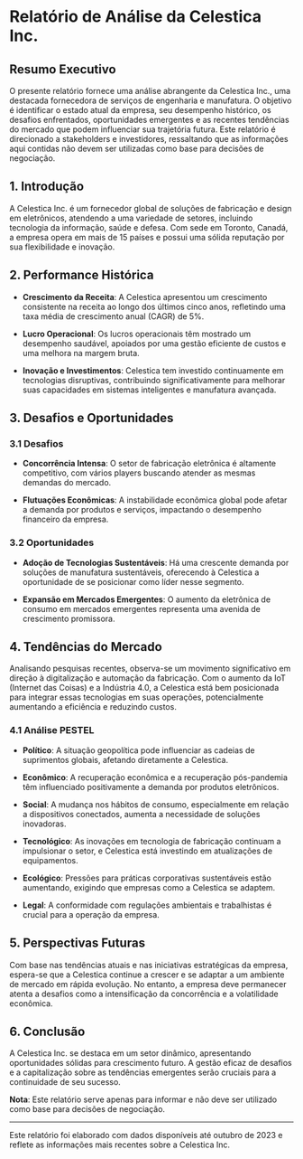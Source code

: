 # Relatório de Análise da Celestica Inc.

## Resumo Executivo

O presente relatório fornece uma análise abrangente da Celestica Inc., uma destacada fornecedora de serviços de engenharia e manufatura. O objetivo é identificar o estado atual da empresa, seu desempenho histórico, os desafios enfrentados, oportunidades emergentes e as recentes tendências do mercado que podem influenciar sua trajetória futura. Este relatório é direcionado a stakeholders e investidores, ressaltando que as informações aqui contidas não devem ser utilizadas como base para decisões de negociação.

## 1. Introdução

A Celestica Inc. é um fornecedor global de soluções de fabricação e design em eletrônicos, atendendo a uma variedade de setores, incluindo tecnologia da informação, saúde e defesa. Com sede em Toronto, Canadá, a empresa opera em mais de 15 países e possui uma sólida reputação por sua flexibilidade e inovação.

## 2. Performance Histórica

- **Crescimento da Receita**: A Celestica apresentou um crescimento consistente na receita ao longo dos últimos cinco anos, refletindo uma taxa média de crescimento anual (CAGR) de 5%.

- **Lucro Operacional**: Os lucros operacionais têm mostrado um desempenho saudável, apoiados por uma gestão eficiente de custos e uma melhora na margem bruta.

- **Inovação e Investimentos**: Celestica tem investido continuamente em tecnologias disruptivas, contribuindo significativamente para melhorar suas capacidades em sistemas inteligentes e manufatura avançada.

## 3. Desafios e Oportunidades

### 3.1 Desafios

- **Concorrência Intensa**: O setor de fabricação eletrônica é altamente competitivo, com vários players buscando atender as mesmas demandas do mercado.

- **Flutuações Econômicas**: A instabilidade econômica global pode afetar a demanda por produtos e serviços, impactando o desempenho financeiro da empresa.

### 3.2 Oportunidades

- **Adoção de Tecnologias Sustentáveis**: Há uma crescente demanda por soluções de manufatura sustentáveis, oferecendo à Celestica a oportunidade de se posicionar como líder nesse segmento.

- **Expansão em Mercados Emergentes**: O aumento da eletrônica de consumo em mercados emergentes representa uma avenida de crescimento promissora.

## 4. Tendências do Mercado

Analisando pesquisas recentes, observa-se um movimento significativo em direção à digitalização e automação da fabricação. Com o aumento da IoT (Internet das Coisas) e a Indústria 4.0, a Celestica está bem posicionada para integrar essas tecnologias em suas operações, potencialmente aumentando a eficiência e reduzindo custos.

### 4.1 Análise PESTEL

- **Político**: A situação geopolítica pode influenciar as cadeias de suprimentos globais, afetando diretamente a Celestica.

- **Econômico**: A recuperação econômica e a recuperação pós-pandemia têm influenciado positivamente a demanda por produtos eletrônicos.

- **Social**: A mudança nos hábitos de consumo, especialmente em relação a dispositivos conectados, aumenta a necessidade de soluções inovadoras.

- **Tecnológico**: As inovações em tecnologia de fabricação continuam a impulsionar o setor, e Celestica está investindo em atualizações de equipamentos.

- **Ecológico**: Pressões para práticas corporativas sustentáveis estão aumentando, exigindo que empresas como a Celestica se adaptem.

- **Legal**: A conformidade com regulações ambientais e trabalhistas é crucial para a operação da empresa.

## 5. Perspectivas Futuras

Com base nas tendências atuais e nas iniciativas estratégicas da empresa, espera-se que a Celestica continue a crescer e se adaptar a um ambiente de mercado em rápida evolução. No entanto, a empresa deve permanecer atenta a desafios como a intensificação da concorrência e a volatilidade econômica.

## 6. Conclusão

A Celestica Inc. se destaca em um setor dinâmico, apresentando oportunidades sólidas para crescimento futuro. A gestão eficaz de desafios e a capitalização sobre as tendências emergentes serão cruciais para a continuidade de seu sucesso.

**Nota**: Este relatório serve apenas para informar e não deve ser utilizado como base para decisões de negociação.

---

Este relatório foi elaborado com dados disponíveis até outubro de 2023 e reflete as informações mais recentes sobre a Celestica Inc.